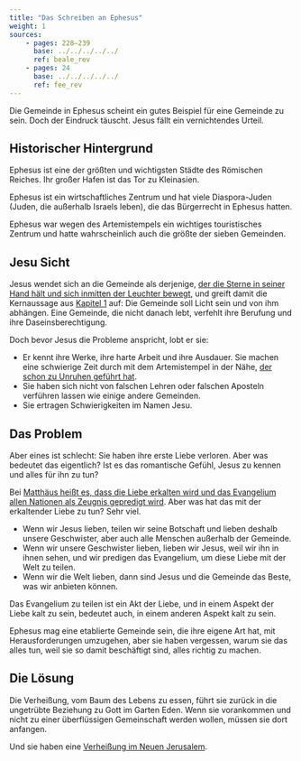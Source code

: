 ```yaml
---
title: "Das Schreiben an Ephesus"
weight: 1
sources: 
    - pages: 228–239
      base: ../../../../../
      ref: beale_rev
    - pages: 24
      base: ../../../../../
      ref: fee_rev
---
```


Die Gemeinde in Ephesus scheint ein gutes Beispiel für eine Gemeinde zu sein. Doch der Eindruck täuscht. Jesus fällt ein vernichtendes Urteil.

## Historischer Hintergrund

<a name="6e49"></a>
Ephesus ist eine der größten und wichtigsten Städte des Römischen Reiches. Ihr großer Hafen ist das Tor zu Kleinasien.

Ephesus ist ein wirtschaftliches Zentrum und hat viele Diaspora-Juden (Juden, die außerhalb Israels leben), die das Bürgerrecht in Ephesus hatten.

Ephesus war wegen des Artemistempels ein wichtiges touristisches Zentrum und hatte wahrscheinlich auch die größte der sieben Gemeinden.

## Jesu Sicht

<a name="adc4"></a>
Jesus wendet sich an die Gemeinde als derjenige, [der die Sterne in seiner Hand hält und sich inmitten der Leuchter bewegt](https://www.bibleserver.com/SLT/Offenbarung2%2C1), und greift damit die Kernaussage aus [Kapitel 1](https://www.bibleserver.com/SLT/Offenbarung1%2C20) auf: Die Gemeinde soll Licht sein und von ihm abhängen. Eine Gemeinde, die nicht danach lebt, verfehlt ihre Berufung und ihre Daseinsberechtigung.

Doch bevor Jesus die Probleme anspricht, lobt er sie:

- Er kennt ihre Werke, ihre harte Arbeit und ihre Ausdauer. Sie machen eine schwierige Zeit durch mit dem Artemistempel in der Nähe, [der schon zu Unruhen geführt hat](https://www.bibleserver.com/SLT/Apostelgeschichte19%2C23-41).
- Sie haben sich nicht von falschen Lehren oder falschen Aposteln verführen lassen wie einige andere Gemeinden.
- Sie ertragen Schwierigkeiten im Namen Jesu.

## Das Problem

<a name="6de6"></a>
Aber eines ist schlecht: Sie haben ihre erste Liebe verloren. Aber was bedeutet das eigentlich? Ist es das romantische Gefühl, Jesus zu kennen und alles für ihn zu tun?

Bei [Matthäus heißt es, dass die Liebe erkalten wird und das Evangelium allen Nationen als Zeugnis gepredigt wird](https://www.bibleserver.com/SLT/Matth%C3%A4us24%2C12-14). Aber was hat das mit der erkaltender Liebe zu tun? Sehr viel.

- Wenn wir Jesus lieben, teilen wir seine Botschaft und lieben deshalb unsere Geschwister, aber auch alle Menschen außerhalb der Gemeinde.
- Wenn wir unsere Geschwister lieben, lieben wir Jesus, weil wir ihn in ihnen sehen, und wir predigen das Evangelium, um diese Liebe mit der Welt zu teilen.
- Wenn wir die Welt lieben, dann sind Jesus und die Gemeinde das Beste, was wir anbieten können.

Das Evangelium zu teilen ist ein Akt der Liebe, und in einem Aspekt der Liebe kalt zu sein, bedeutet auch, in einem anderen Aspekt kalt zu sein.

Ephesus mag eine etablierte Gemeinde sein, die ihre eigene Art hat, mit Herausforderungen umzugehen, aber sie haben vergessen, warum sie das alles tun, weil sie so damit beschäftigt sind, alles richtig zu machen.

## Die Lösung

<a name="cb84"></a>
Die Verheißung, vom Baum des Lebens zu essen, führt sie zurück in die ungetrübte Beziehung zu Gott im Garten Eden. Wenn sie vorankommen und nicht zu einer überflüssigen Gemeinschaft werden wollen, müssen sie dort anfangen.

Und sie haben eine [Verheißung im Neuen Jerusalem](https://www.bibleserver.com/SLT/Offenbarung22%2C1-5).
